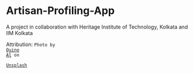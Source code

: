 # Artisan-Profiling-App
A project in collaboration with Heritage Institute of Technology, Kolkata and IIM Kolkata


Attribution:
<code>Photo by
 <a href="https://unsplash.com/@quinoal?utm_source=unsplash&amp;utm_medium=referral&amp;utm_content=creditCopyText">Quino Al</a>
  on <a href="https://unsplash.com/photos/w46tRF64qNc?utm_source=unsplash&amp;utm_medium=referral&amp;utm_content=creditCopyText">
  Unsplash</a></code>